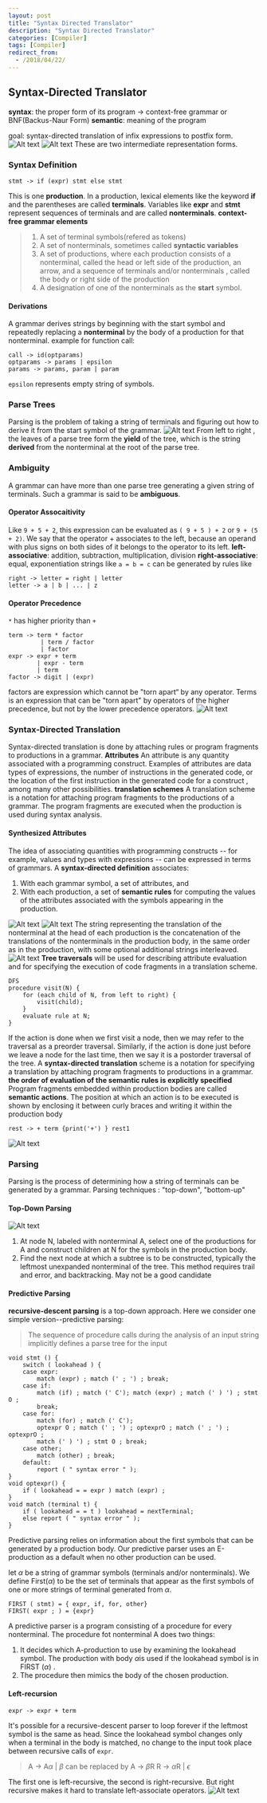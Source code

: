 ```yaml
---
layout: post
title: "Syntax Directed Translator"
description: "Syntax Directed Translator"
categories: [Compiler]
tags: [Compiler]
redirect_from:
  - /2018/04/22/
---
```

## Syntax-Directed Translator
**syntax**: the proper form of its program -> context-free grammar or BNF(Backus-Naur Form)
**semantic**: meaning of the program

goal: syntax-directed translation of infix expressions to postfix form. 
![Alt text](./1523682572902.png)
![Alt text](./1523682697277.png)
These are two intermediate representation forms. 

### Syntax Definition
```
stmt -> if (expr) stmt else stmt
```
This is one **production**. In a production, lexical elements like the keyword **if** and the parentheses are called **terminals**. Variables like **expr** and **stmt** represent sequences of terminals and are called **nonterminals**. 
**context-free grammar elements**
>  1. A set of terminal symbols(refered as tokens)
>  2. A set of nonterminals, sometimes called **syntactic variables**
>  3. A set of productions, where each production consists of a nonterminal, called the head or left side of the production, an arrow, and a sequence of terminals and/or nonterminals , called the body or right side of the production
>  4. A designation of one of the nonterminals as the **start** symbol. 

#### Derivations
A grammar derives strings by beginning with the start symbol and repeatedly replacing a **nonterminal** by the body of a production for that nonterminal.
example for function call:
```
call -> id(optparams)
optparams -> params | epsilon
params -> params, param | param
```
`epsilon` represents empty string of symbols. 
### Parse Trees
Parsing is the problem of taking a string of terminals and figuring out how to derive it from the start symbol of the grammar.
 ![Alt text](./1523683797606.png)
From left to right , the leaves of a parse tree form the **yield** of the tree, which is the string **derived** from the nonterminal at the root of the parse tree. 
### Ambiguity
A grammar can have more than one parse tree generating a given string of terminals. Such a grammar is said to be **ambiguous**.
#### Operator Assocaitivity
Like `9 + 5 + 2`, this expression can be evaluated as `( 9 + 5 ) + 2` or `9 + (5 + 2)`. We
say that the operator + associates to the left, because an operand with plus signs on both sides of it belongs to the operator to its left.
**left-associative**: addition, subtraction, multiplication, division
**right-associative**: equal, exponentiation 
strings like `a = b = c` can be generated by rules like 
```
right -> letter = right | letter
letter -> a | b | ... | z
```
#### Operator Precedence
`*` has higher priority than `+`
```
term -> term * factor
		 | term / factor
		 | factor
expr -> expr + term
		| expr - term
		| term
factor -> digit | (expr)
```
factors are expression which cannot be "torn apart“ by any operator. 
Terms is an expression that can be "torn apart" by operators of the higher precedence, but not by the lower precedence operators. 
![Alt text](./1523684714372.png)
### Syntax-Directed Translation
Syntax-directed translation is done by attaching rules or program fragments to productions in a grammar.
**Attributes** An attribute is any quantity associated with a programming construct. 
Examples of attributes are data types of expressions, the number of instructions in the generated code, or the location of the first instruction in the generated code for a construct , among many other possibilities.
**translation schemes** A translation scheme is a notation for attaching program fragments to the productions of a grammar. The program fragments are executed when the production is used during syntax analysis.
#### Synthesized Attributes
The idea of associating quantities with programming constructs -- for example, values and types with expressions --  can be expressed in terms of grammars. 
A **syntax-directed definition** associates:
1. With each grammar symbol, a set of attributes, and 
2. With each production, a set of **semantic rules** for computing the values of the attributes associated with the symbols appearing in the production.

![Alt text](./1523687837245.png)
![Alt text](./1523688227467.png)
The string representing the translation of the nonterminal at the head of each production is the concatenation of the translations of the nonterminals in the production body, in the same order as in the production, with some optional additional strings interleaved.
![Alt text](./1523816009378.png)
**Tree traversals** will be used for describing attribute evaluation and for specifying the execution of code fragments in a translation scheme.
```
DFS
procedure visit(N) {
	for (each child of N, from left to right) {
		visit(child);
	}
	evaluate rule at N;
}
```
If the action is done when we first visit a node, then we may refer to the traversal as a preorder traversal. Similarly, if the action is done just before we leave a node for the last time, then we say it is a postorder traversal of the tree.
A **syntax-directed translation**  scheme is a notation for specifying a translation by attaching program fragments to productions in a grammar.
**the order of evaluation of the semantic rules is explicitly specified**
Program fragments embedded within production bodies are called **semantic actions**. The position at which an action is to be executed is shown by enclosing it between curly braces and writing it within the production body
```
rest -> + term {print('+') } rest1
```
![Alt text](./1523817208488.png)

### Parsing
Parsing is the process of determining how a string of terminals can be generated by a grammar. 
Parsing techniques : "top-down", "bottom-up"
#### Top-Down Parsing
![Alt text](./1523817869025.png)
1. At node N, labeled with nonterminal A, select one of the productions for A and construct children at N for the symbols in the production body.
2. Find the next node at which a subtree is to be constructed, typically the leftmost unexpanded nonterminal of the tree.
This method requires trail and error, and backtracking. May not be a good candidate
#### Predictive Parsing
**recursive-descent parsing** is a top-down approach. Here we consider one simple version--predictive parsing: 
> The sequence of procedure calls during the analysis of an input string implicitly defines a parse tree for the input
```
void stmt () {
	switch ( lookahead ) {
	case expr:
		match (expr) ; match (' ; ') ; break;
	case if:
		match (if) ; match (' C'); match (expr) ; match (' ) ') ; stmt O ;
		break;
	case for:
		match (for) ; match (' C');
		optexpr O ; match (' ; ') ; optexprO ; match (' ; ') ; optexprO ;
		match (' ) ') ; stmt O ; break;
	case other;
		match (other) ; break;
	default:
		report ( " syntax error " );
}
void optexpr() {
	if ( lookahead = = expr ) match (expr) ;
}
void match (terminal t) {
	if ( lookahead = = t ) lookahead = nextTerminal;
	else report ( " syntax error " );
}
```
Predictive parsing relies on information about the first symbols that can be generated by a production body. Our predictive parser uses an E-production as a default when no other production
can be used.

let $\alpha$ be a string of grammar symbols (terminals and/or nonterminals). We define First($\alpha$) to be the set of terminals that appear as the first symbols of one or more strings of terminal generated from $\alpha$.
```
FIRST ( stmt) = { expr, if, for, other}
FIRST( expr ; ) = {expr}
```
A predictive parser is a program consisting of a procedure for every nonterminal. The procedure fot nonterminal A does two things:
1. It decides which A-production to use by examining the lookahead symbol. The production with body $\alpha$is used if the lookahead symbol is in FIRST ($\alpha$) .
2. The procedure then mimics the body of the chosen production.

#### Left-recursion
```
expr -> expr + term
```
It's possible for a recursive-descent parser to loop forever if the leftmost symbol is the same as head. Since the lookahead symbol changes only when a terminal in the body is matched, no change to the input took place between recursive calls of `expr`. 
> A -> A$\alpha$ | $\beta$
> can be replaced by 
> A -> $\beta$R
> R -> $\alpha$R | $\epsilon$

The first one is left-recursive, the second is right-recursive. But right recursive makes it hard to translate left-associate operators. 
![Alt text](./1523820504263.png)
